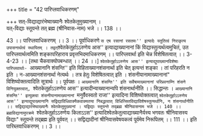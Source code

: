 +++
title = "42 पारिप्लवाधिकरणम्"

+++
सत्-विद्याद्यारंभेष्वाख्यानैः श्वेतकेतुमुख्यानाम् ।  
यत्-विद्याः स्तूयन्ते तत् ब्रह्म (श्रीनिवास-नाम) भजे ।। 138 ।।  
  
43 ।। पारिप्लवाधिकरणम् ।। 3 ।। पूर्वाधिकरणे `` स एष रसानां रसतमः'' इत्यादेः स्तुतित्वं निराकृत्य उपासनार्थत्वं स्थापितम् । तद्वत् ``श्वेतकेतुर्हाऽऽरुणेय आस'' इत्याद्याख्यानानां किं विद्यास्तुत्यर्थत्वमुचितं, उत पारिप्लवार्थत्वमिति शङ्कापरिहाराय प्रवृत्तभिदमाधिकरणम् ।। पारिप्लवार्था इति चेन्न विशेषितत्वात् ।। 3-4-23 ।। [तथा चैकवाक्योपबन्धात् ।। 24 ।।] ``श्वेतकेतुर्हाऽऽरुणेय आस'' इत्याद्युपाख्यानविशेषाः पारिप्लवार्थाः- ``आख्यानानि शंसन्ति'' इति विहिताख्यानशंसनार्था इति चेत् इत्यन्तं शङ्का । तां परिहरति न इति । न-आख्यानशंसनार्था नेत्यर्थः । तत्र हेतुः विशेषितत्वात् इति । शंसनीयानामाख्यानानां" विशिष्योक्तत्वादिति सूत्रार्थः ।। पूर्वपक्षः । ``आख्यानानि शंसन्ति'' इति सर्वेषामाख्यानानां परिप्रवनाम्नि शंसने विनियुक्तत्वात्, ``श्वेतकेतुर्हाऽऽरुणेय आस'' इत्यादीन्याख्यानान्यपि शंसनार्थानीति ।। सिद्धान्तः । ``आख्यानानि शंसन्ति'' इत्युक्त्वा शंसनीयानामाख्यानानां ``मनुर्वैवस्वतो राजा'' इत्यादिना विशिष्योक्तत्वात् ``श्वेतकेतुर्हाऽऽरुणेय आस'' इत्याद्युपाख्यानानि सद्विद्याविधिवाक्यैकवाक्यतया निबद्धत्वात् विधित्सितविद्याविशेषस्तुत्यर्थानि, न शंसनार्थानीति ।। सद्विद्याद्यारंभेष्वाख्यानैः श्वेतकेतुमुख्यानां । यद्विद्याः स्तूयन्ते तद्ब्रह्म श्रीनिवासनाम भजे ।। 140 ।। ब्रह्मविद्यानामुपक्रमे ``श्वेतकेतुर्हाऽऽरुणेयः किलाऽऽस'' इत्यादिश्वेतकेतुत्वाद्याख्यानैर्यस्य भगवतः श्रीनिवासस्य विद्याः" स्तूयन्ते तद्ब्रह्म इति पूर्ववत् ।। सद्विद्यादीनां श्रीनिवासवेषयकत्वं पूर्वमेव निरूपितम् ।। 111 ।। इति पारिब्लवाधिकरणम् ।। 3 ।।